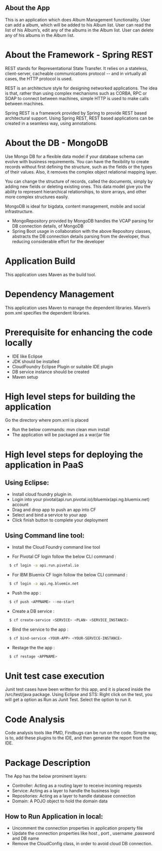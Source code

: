 
## About the App

  This is an application which does Album Management functionality. User can add a album, which will be added to his Album list. User can read the list of his Album’s, edit any of the albums in the Album list. User can delete any of his albums in the Album list.
  
# About the Framework - Spring REST

  REST stands for Representational State Transfer. It relies on a stateless, client-server, cacheable communications protocol -- and in virtually all cases, the HTTP protocol is used.
  
  REST is an architecture style for designing networked applications. The idea is that, rather than using complex mechanisms such as CORBA, RPC or SOAP to connect between machines, simple HTTP is used to make calls between machines.
  
  Spring REST is a framework provided by Spring to provide REST based architectural support. Using Spring REST, REST based applications can be created in a seamless way, using annotations. 
  
  
# About the DB - MongoDB

Use Mongo DB for a flexible data model if your database schema can evolve with business requirements. You can have the flexibility to create records without first defining the structure, such as the fields or the types of their values. Also, it removes the complex object relational mapping layer.

You can change the structure of records, called the documents, simply by adding new fields or deleting existing ones. This data model give you the ability to represent hierarchical relationships, to store arrays, and other more complex structures easily.

MongoDB is ideal for bigdata, content management, mobile and social infrastructure.
  
- MongoRepository provided by MongoDB handles the VCAP parsing for DB connection details, of MongoDB
 - Spring Boot usage in collaboration with the above Repository classes, abstracts the DB connection details parsing from the developer, thus reducing considerable effort for the developer  
# Application Build

  This application uses Maven as the build tool.
  
# Dependency Management

  This application uses Maven to manage the dependent libraries. Maven’s pom.xml specifies the dependent libraries. 
 
# Prerequisite for enhancing the code locally
  
  * IDE like Eclipse
  * JDK should be installed 
  * CloudFoundry Eclipse Plugin or suitable IDE plugin
  * DB service instance should be created 
  * Maven setup 

# High level steps for building the application

  Go the directory where pom.xml is placed
  * Run the below commands:
            mvn clean
            mvn install
  * The application will be packaged as a war/jar file 

# High level steps for deploying the application in PaaS
    
## Using Eclipse: 
  - Install cloud foundry plugin in.
  - Login into your pivotal(api.run.pivotal.io)/bluemix(api.ng.bluemix.net) account
  - Drag and drop app to push an app into CF
  - Select and bind a service to your app 
  - Click finish button to complete your deployment
  
## Using Command line tool: 
  - Install the Cloud Foundry command line tool

  - For Pivotal CF login follow the below CLI command :
```sh
  $ cf login -a api.run.pivotal.io
```
  - For IBM Bluemix CF login follow the below CLI command :
```sh
  $ cf login -a api.ng.bluemix.net
```

- Push the app :
```sh
  $ cf push <APPNAME> --no-start
```
 - Create a DB service :

```sh
  $ cf create-service <SERVICE> <PLAN> <SERVICE_INSTANCE>
```
 - Bind the service to the app :

```sh
  $ cf bind-service <YOUR-APP> <YOUR-SERVICE-INSTANCE>
```
 - Restage the the app :

```sh
  $ cf restage <APPNAME>
```
# Unit test case execution

  Junit test cases have been written for this app, and it is placed inside the /src/test/java package. 
  Using Eclipse and STS:
  Right click on the test, you will get a option as Run as Junit Test. Select the option to run it. 
  
# Code Analysis
  Code analysis tools like PMD, Findbugs can be run on the code. Simple way, is to, add these plugins to the IDE, and then generate the report from the IDE.

# Package Description

  The App has the below prominent layers:
  - Controller: Acting as a routing layer to receive incoming requests
  - Service: Acting as a layer to handle the business logic
  - Repositories: Acting as a layer to handle database connection
  - Domain: A POJO object to hold the domain data

 
## How to Run Application in local:
 - Uncomment the connection properties in application property file
 - Update the connection properties like host , port , username ,password and DB name
 - Remove the CloudConfig class, in order to avoid cloud DB connection.

